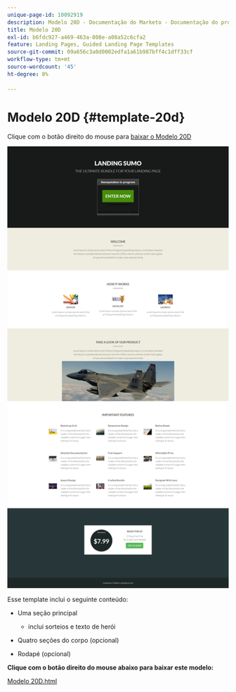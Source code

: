 ```yaml
---
unique-page-id: 10092919
description: Modelo 20D - Documentação do Marketo - Documentação do produto
title: Modelo 20D
exl-id: b6fdc927-a469-463a-808e-a08a52c6cfa2
feature: Landing Pages, Guided Landing Page Templates
source-git-commit: 09a656c3a0d0002edfa1a61b987bff4c1dff33cf
workflow-type: tm+mt
source-wordcount: '45'
ht-degree: 8%

---
```


# Modelo 20D {#template-20d}

Clique com o botão direito do mouse para [baixar o Modelo 20D](https://experienceleague.adobe.com/landing/marketo/lp-templates/template-20d.html)

![](assets/template-20d.png)

Esse template inclui o seguinte conteúdo:

* Uma seção principal

   * inclui sorteios e texto de herói

* Quatro seções do corpo (opcional)
* Rodapé (opcional)

**Clique com o botão direito do mouse abaixo para baixar este modelo:**

[Modelo 20D.html](https://experienceleague.adobe.com/landing/marketo/lp-templates/template-20d.html)
